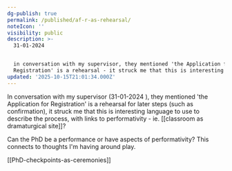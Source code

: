```yaml
---
dg-publish: true
permalink: /published/af-r-as-rehearsal/
noteIcon: ''
visibility: public
description: >-
  31-01-2024 


  in conversation with my supervisor, they mentioned 'the Application for
  Registration' is a rehearsal - it struck me that this is interesting langua
updated: '2025-10-15T21:01:34.000Z'
---
```

In conversation with my supervisor (31-01-2024 ), they mentioned 'the Application for Registration' is a rehearsal for later steps (such as confirmation), it struck me that this is interesting language to use to describe the process, with links to performativity  - ie. [[classroom as dramaturgical site]]? 

Can the PhD be a performance or have aspects of performativity? This connects to thoughts I'm having around play.

[[PhD-checkpoints-as-ceremonies]]